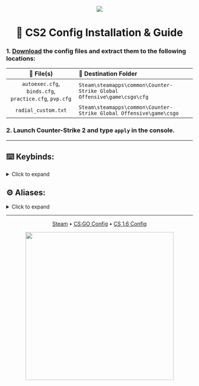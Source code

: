 <p align="center">
  <img src="https://i.imgur.com/roReHY7.jpeg">
</p>

<h1 align="center">🚀 CS2 Config Installation & Guide</h1>

### 1. [Download](https://github.com/BXZ1/cs2-config/zipball/master) the config files and extract them to the following locations:

| 📄 File(s) | 📁 Destination Folder |
|:---:|:--|
| `autoexec.cfg`, `binds.cfg`, `practice.cfg`, `pvp.cfg` | `Steam\steamapps\common\Counter-Strike Global Offensive\game\csgo\cfg` |
| `radial_custom.txt` | `Steam\steamapps\common\Counter-Strike Global Offensive\game\csgo` |

### 2. Launch **Counter-Strike 2** and type `apply` in the console.

---

## ⌨️ Keybinds:

<details>
<summary>Click to expand</summary>

|️ Key | 💡 Description |
|:---:| --- |
| **W / A / S / D** | Movement (Switch to AZERTY in [binds.cfg lines 5–10](https://github.com/BXZ1/cs2-config/blob/master/binds.cfg#L5-L10)) |
| **SPACE** | Jump + Duck combo (`+djump`) |
| **SHIFT** | Walk |
| **CTRL** | Duck (Switchable with ALT in [binds.cfg lines 12-15](https://github.com/BXZ1/cs2-config/blob/master/binds.cfg#L12-L15)) |
| **ALT** | Drop the bomb (C4) (Switchable with CTRL in [binds.cfg lines 12-15](https://github.com/BXZ1/cs2-config/blob/master/binds.cfg#L12-L15)) |
| **MOUSE1 / MOUSE2** | Fire / Secondary fire |
| **Q** | Switch to previously used weapon |
| **1 / 2 / 3 / 4** | Select Primary / Secondary / Knife / Grenades |
| **5** | C4 or Healthshot *(custom dual-slot combo)* |
| **6 / 7 / 8 / 9 / 0** | HE / Flashbang / Smoke / Decoy / Incendiary & Molotov |
| **R** | Reload weapon |
| **E** | Use / Interact |
| **G** | Drop weapon |
| **L** | Switch weapon hand |
| **B** | Open Buy Menu |
| **UPARROW** | Buy Kevlar + Helmet |
| **DOWNARROW** | Buy Kevlar |
| **LEFTARROW** | Buy Defuse Kit |
| **RIGHTARROW** | Buy Decoy Grenade |
| **DEL** | Sell back all purchases |
| **F3** | Buy 2nd rifle slot (M4A4/M4A1-S or AK-47 depending on team/loadout) |
| **F4** | Buy Smoke, Flash, HE, Molotov/Incendiary |
| **F** | Throwables radial menu (`+quickinv`)<br /><img src="https://i.imgur.com/qQqEESz.png" width="350"> |
| **T** | Spray graffiti + Inspect weapon (combined) |
| **TAB** | Show scoreboard |
| **M** | Open team selection menu |
| **ESC** | Cancel / Close menu |
| **F1** | Toggle radar zoom (`toggleradarscale`) *(also used for voting)* |
| **F2 / NUMPAD ENTER** | Toggle clutch mode *(mute voice chat for one round, also used for voting)* |
| **F5 / F6** | Open custom Radio Wheel 1 / 2 |
| **Z / X / C** | Default radio menus 1 / 2 / 3 |
| **H / J / K** | Radio chat: Cover Me / Bomb is Going to Blow / Enemy Down |
| **U / Y** | Team Chat / Global Chat |
| **V / MOUSE4** | Push-to-talk (Voice chat) |
| **MOUSE3** | Player ping |
| **F7** | Toggle mute for all enemy communication (voice + text) |
| **F8** | Call timeout |
| **F9** | Say `¯\\_(ツ)_/¯` in chat |
| **F10** | Say `( > ⩊ < )` in chat |
| **F11** | Say sleeping ASCII art in chat |
| **CAPSLOCK** | Toggle noclip |
| **HOME** | Disconnect from server |
| **PAGEUP / NUMPAD +** | Increase voice chat volume by 5% |
| **PAGEDOWN / NUMPAD -** | Decrease voice chat volume by 5% |
| **NUMPAD 0** | End warmup & restart match *(Host-only)* |
| **NUMPAD 1** | Rethrow last grenade *(Host-only)* |
| **NUMPAD 2** | Toggle grenade preview (PIP) *(Host-only)* |
| **NUMPAD 3** | Enable "Buy Anywhere" *(Host-only)* |
| **NUMPAD .** | Enable "All Talk" *(Host-only — everyone hears everyone)* |

</details>

## ⚙ Aliases:

<details>
<summary>Click to expand</summary>
  
### 🔧 Core Utility

| Alias | 💡 Description |
|:---:| --- |
| `apply` | Apply full config (executes `binds` & `autoexec`) |
| `auto` | Re-executes your `autoexec.cfg` |
| `d` | Disconnect from current server |
| `q` | Quit CS2 |
| `c` | Clear the console |

### 🧪 Host-Only Tools & Presets

| Alias | 💡 Description |
|:---:| --- |
| `pract` | Load `practice.cfg`  |
| `pvp` | Load `pvp.cfg` |
| `hs` | Toggle Headshot-only mode |
| `sv` | Toggle `sv_cheats` on/off |
| `hud` | Toggle HUD visibility (`cl_drawhud`) |
| `arms` | Toggle Viewmodel Visibility (`r_drawviewmodel`) |
| `del` | Delete the entity you're aiming at |
| `hostage` | Spawn a hostage |
| `chick` | Spawn a chicken |
| `shot` | Give yourself a Healthshot |
| `c4` | Give yourself a C4 bomb |
| `plant` | Toggle plant C4 anywhere |
| `slow` | Toggle slow-motion (timescale 0.5 & 0.2) |
| `fast` | Toggle fast-motion (timescale 1.5 & 2) |
| `norm` | Reset timescale to normal speed |
| `grav` | Toggle low gravity + accurate air shots ON/OFF |
| `third` | Enable third-person view |
| `first` | Return to first-person view |
| `bun` | Toggle auto bunnyhopping |
| `pip` | Toggle grenade preview PIP |
| `allbuy` | Toggle buy-anywhere + infinite buy time |
| `alltalk` | Toggle full all-talk (live, dead, spec) |
| `knives` | Spawn all CS knives |

### 🎯 Weapon Loadout Presets *(Host-only)*

| Alias | 💡 Description |
|:---:| --- |
| `armor`, `helmet`, `noarmor` | Set default armor for all players |
| `nosec`, `nopri` | Remove secondary/primary weapons for CTs and Ts |
| `usp`, `glock`, `dual`, `five`, `p250`, `tec9`, `cz`, `r8`, `deagle` | Set **secondary** pistol as default for CTs and Ts |
| `nova`, `xm`, `mag7`, `sawedoff`, `negev`, `m2` | Set **heavy weapon** as default for CTs and Ts |
| `mp5`, `mp7`, `mp9`, `mac10`, `ump`, `p90`, `bizon` | Set **SMG** as default for CTs and Ts |
| `famas`, `galil`, `m4`, `m4s`, `ak`, `aug`, `sg` | Set **rifle** as default for CTs and Ts |
| `scout`, `awp`, `g3`, `scar` | Set **sniper** as default for CTs and Ts  |

</details>

---

<p align="center">
  <a href="https://steamcommunity.com/id/BXZ1">Steam</a> •
  <a href="https://github.com/BXZ1/cs2-config/tree/csgo">CS:GO Config</a> •
  <a href="https://gist.github.com/BXZ1/2c1bee8f4cda2b0bbef9dbcb4d5d503a">CS 1.6 Config</a>
</p>

<p align="center">
  <a href="https://github.com/BXZ1/cs2-config/tree/csgo">
    <img src="https://i.imgur.com/NsN13SA.png" width="400">
  </a>
</p>
